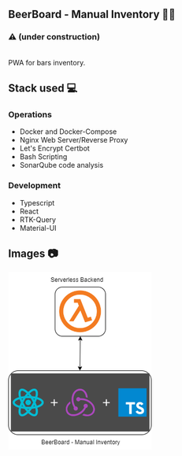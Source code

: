 ## BeerBoard - Manual Inventory 🍺🍻

### ⚠️ (under construction)

<br>
PWA for bars inventory.

<br>

## Stack used 💻

### Operations

- Docker and Docker-Compose
- Nginx Web Server/Reverse Proxy
- Let's Encrypt Certbot
- Bash Scripting
- SonarQube code analysis

### Development

- Typescript
- React
- RTK-Query
- Material-UI

## Images 📷

![](./beerboard-manual-inventory.drawio.png)
